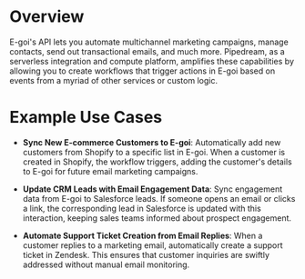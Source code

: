 # Overview

E-goi's API lets you automate multichannel marketing campaigns, manage contacts, send out transactional emails, and much more. Pipedream, as a serverless integration and compute platform, amplifies these capabilities by allowing you to create workflows that trigger actions in E-goi based on events from a myriad of other services or custom logic.

# Example Use Cases

- **Sync New E-commerce Customers to E-goi**: Automatically add new customers from Shopify to a specific list in E-goi. When a customer is created in Shopify, the workflow triggers, adding the customer's details to E-goi for future email marketing campaigns.

- **Update CRM Leads with Email Engagement Data**: Sync engagement data from E-goi to Salesforce leads. If someone opens an email or clicks a link, the corresponding lead in Salesforce is updated with this interaction, keeping sales teams informed about prospect engagement.

- **Automate Support Ticket Creation from Email Replies**: When a customer replies to a marketing email, automatically create a support ticket in Zendesk. This ensures that customer inquiries are swiftly addressed without manual email monitoring.
